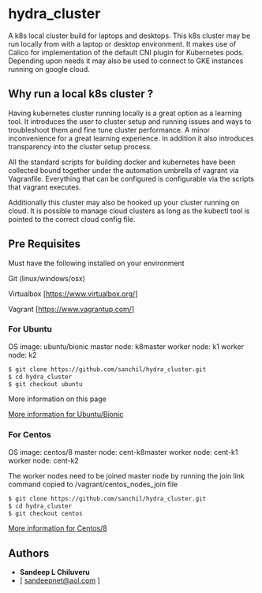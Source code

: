 # hydra_cluster

A k8s local cluster build for laptops and desktops. This k8s cluster may be run locally from with a laptop or desktop environment. 
It makes use of Calico for implementation of the default CNI plugin for Kubernetes pods. Depending upon needs it may also be used
to connect to GKE instances running on google cloud.

## Why run a local k8s cluster ?

Having kubernetes cluster running locally is a great option as a learning tool. It introduces the user to cluster setup and 
running issues and ways to troubleshoot them and fine tune cluster performance. A minor inconvenience for a great learning experience. 
In addition it also introduces transparency into the cluster setup process.

All the standard scripts for building docker and kubernetes have been collected bound together under the automation umbrella of vagrant via Vagranfile.
Everything that can be configured is configurable via the scripts that vagrant executes.

Additionally this cluster may also be hooked up your cluster running on cloud. It is possible to manage cloud clusters as long as the 
kubectl tool is pointed to the correct cloud config file.


## Pre Requisites

Must have the following installed on your environment

Git (linux/windows/osx)

Virtualbox [https://www.virtualbox.org/]

Vagrant [https://www.vagrantup.com/]


### For Ubuntu

OS image: ubuntu/bionic
master node: k8master
worker node: k1
worker node: k2

```sh
$ git clone https://github.com/sanchil/hydra_cluster.git
$ cd hydra_cluster
$ git checkout ubuntu
```
More information on this page 

[More information for Ubuntu/Bionic](../ubuntu/README.md)

### For Centos 

OS image: centos/8
master node: cent-k8master
worker node: cent-k1
worker node: cent-k2

The worker nodes need to be joined master node by running the join link command copied to  /vagrant/centos_nodes_join file

```sh
$ git clone https://github.com/sanchil/hydra_cluster.git
$ cd hydra_cluster
$ git checkout centos
```

[More information for Centos/8](../centos/README.md)

## Authors

* **Sandeep L Chiluveru** 
* [ sandeepnet@aol.com ]

